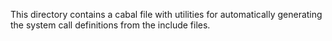 This directory contains a cabal file with utilities for automatically
generating the system call definitions from the include files.